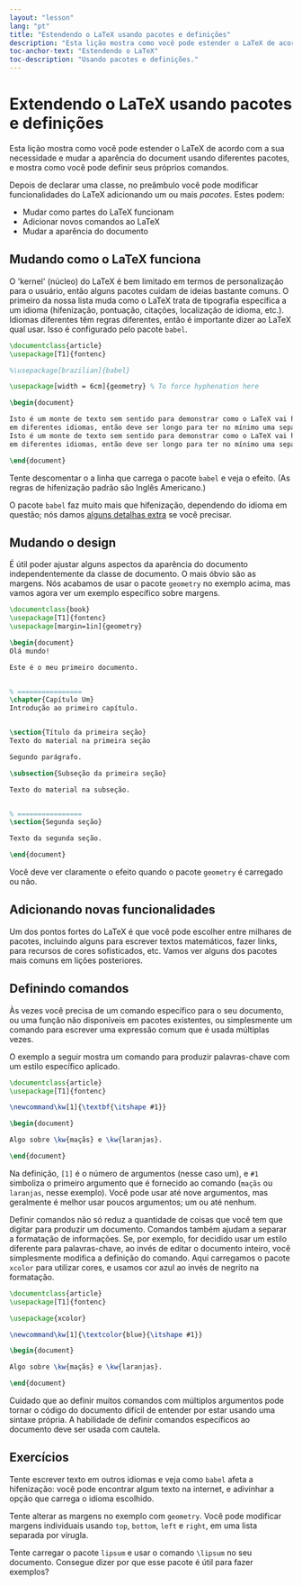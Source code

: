 ```yaml
---
layout: "lesson"
lang: "pt"
title: "Estendendo o LaTeX usando pacotes e definições"
description: "Esta lição mostra como você pode estender o LaTeX de acordo com a sua necessidade e mudar a aparência do document usando diferentes pacotes, e mostra como você pode definir seus próprios comandos."
toc-anchor-text: "Estendendo o LaTeX"
toc-description: "Usando pacotes e definições."
---
```


# Extendendo o LaTeX usando pacotes e definições

<span
  class="summary">Esta lição mostra como você pode estender o LaTeX de acordo
  com a sua necessidade e mudar a aparência do document usando diferentes
  pacotes, e mostra como você pode definir seus próprios comandos.</span>

Depois de declarar uma classe, no preâmbulo você pode modificar funcionalidades
do LaTeX adicionando um ou mais _pacotes_. Estes podem:

- Mudar como partes do LaTeX funcionam
- Adicionar novos comandos ao LaTeX
- Mudar a aparência do documento

## Mudando como o LaTeX funciona

O 'kernel' (núcleo) do LaTeX é bem limitado em termos de personalização para o
usuário, então alguns pacotes cuidam de ideias bastante comuns.  O primeiro da
nossa lista muda como o LaTeX trata de tipografia específica a um idioma
(hifenização, pontuação, citações, localização de idioma, etc.).  Idiomas
diferentes têm regras diferentes, então é importante dizer ao LaTeX qual usar.
Isso é configurado pelo pacote `babel`.

```latex
\documentclass{article}
\usepackage[T1]{fontenc}

%\usepackage[brazilian]{babel}

\usepackage[width = 6cm]{geometry} % To force hyphenation here

\begin{document}

Isto é um monte de texto sem sentido para demonstrar como o LaTeX vai hifenizar texto
em diferentes idiomas, então deve ser longo para ter no mínimo uma separação silábica.
Isto é um monte de texto sem sentido para demonstrar como o LaTeX vai hifenizar texto
em diferentes idiomas, então deve ser longo para ter no mínimo uma separação silábica.

\end{document}
```

Tente descomentar o a linha que carrega o pacote `babel` e veja o efeito. (As
regras de hifenização padrão são Inglês Americano.)

O pacote `babel` faz muito mais que hifenização, dependendo do idioma em
questão; nós damos [alguns detalhas extra](more-06) se você precisar.

## Mudando o design

É útil poder ajustar alguns aspectos da aparência do documento independentemente
da classe de documento.  O mais óbvio são as margens.  Nós acabamos de usar o
pacote `geometry` no exemplo acima, mas vamos agora ver um exemplo específico
sobre margens.

```latex
\documentclass{book}
\usepackage[T1]{fontenc}
\usepackage[margin=1in]{geometry}

\begin{document}
Olá mundo!

Este é o meu primeiro documento.


% ================
\chapter{Capítulo Um}
Introdução ao primeiro capítulo.


\section{Título da primeira seção}
Texto do material na primeira seção

Segundo parágrafo.

\subsection{Subseção da primeira seção}

Texto do material na subseção.


% ================
\section{Segunda seção}

Texto da segunda seção.

\end{document}
```

Você deve ver claramente o efeito quando o pacote `geometry` é carregado ou não.

## Adicionando novas funcionalidades

Um dos pontos fortes do LaTeX é que você pode escolher entre milhares de
pacotes, incluindo alguns para escrever textos matemáticos, fazer links, para
recursos de cores sofisticados, etc.  Vamos ver alguns dos pacotes mais comuns
em lições posteriores.

## Definindo comandos

Às vezes você precisa de um comando específico para o seu documento, ou uma
função não disponíveis em pacotes existentes, ou simplesmente um comando para
escrever uma expressão comum que é usada múltiplas vezes.

O exemplo a seguir mostra um comando para produzir palavras-chave com um estilo
específico aplicado.

```latex
\documentclass{article}
\usepackage[T1]{fontenc}

\newcommand\kw[1]{\textbf{\itshape #1}}

\begin{document}

Algo sobre \kw{maçãs} e \kw{laranjas}.

\end{document}
```

Na definição, `[1]` é o número de argumentos (nesse caso um), e `#1` simboliza
o primeiro argumento que é fornecido ao comando
(`maçãs` ou `laranjas`, nesse exemplo).  Você pode usar até nove argumentos, mas
geralmente é melhor usar poucos argumentos; um ou até nenhum.

Definir comandos não só reduz a quantidade de coisas que você tem que digitar
para produzir um documento.  Comandos também ajudam a separar a formatação de
informações.  Se, por exemplo, for decidido usar um estilo diferente para
palavras-chave, ao invés de editar o documento inteiro, você simplesmente
modifica a definição do comando.  Aqui carregamos o pacote `xcolor` para
utilizar cores, e usamos cor azul ao invés de negrito na formatação.

```latex
\documentclass{article}
\usepackage[T1]{fontenc}

\usepackage{xcolor}

\newcommand\kw[1]{\textcolor{blue}{\itshape #1}}

\begin{document}

Algo sobre \kw{maçãs} e \kw{laranjas}.

\end{document}
```

Cuidado que ao definir muitos comandos com múltiplos argumentos pode tornar o
código do documento difícil de entender por estar usando uma sintaxe própria.
A habilidade de definir comandos específicos ao documento deve ser usada com
cautela.

## Exercícios

Tente escrever texto em outros idiomas e veja como `babel` afeta a hifenização:
você pode encontrar algum texto na internet, e adivinhar a opção que carrega o
idioma escolhido.

Tente alterar as margens no exemplo com `geometry`.  Você pode modificar margens
individuais usando `top`, `bottom`, `left` e `right`, em uma lista separada por
vírugla.

Tente carregar o pacote `lipsum` e usar o comando `\lipsum` no seu documento.
Consegue dizer por que esse pacote é útil para fazer exemplos?
